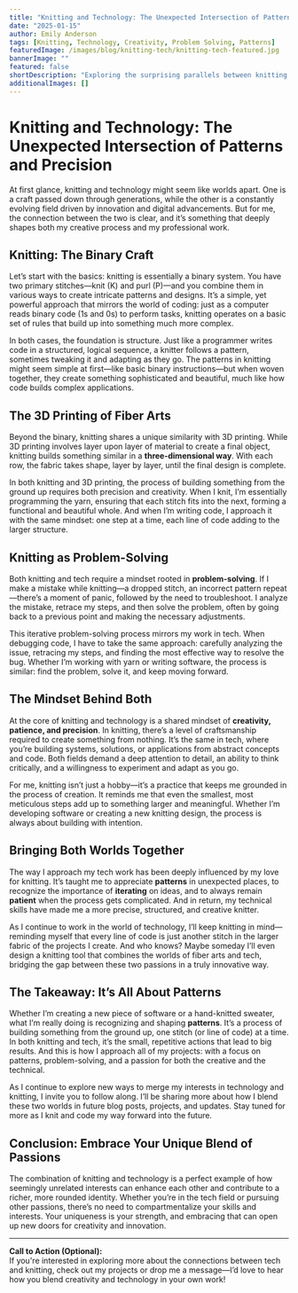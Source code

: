 ```yaml
---
title: "Knitting and Technology: The Unexpected Intersection of Patterns and Precision"
date: "2025-01-15"
author: Emily Anderson
tags: [Knitting, Technology, Creativity, Problem Solving, Patterns]
featuredImage: /images/blog/knitting-tech/knitting-tech-featured.jpg
bannerImage: ""
featured: false
shortDescription: "Exploring the surprising parallels between knitting and software development, where binary systems, pattern recognition, and iterative problem-solving connect these seemingly different worlds."
additionalImages: []
---
```


# Knitting and Technology: The Unexpected Intersection of Patterns and Precision

At first glance, knitting and technology might seem like worlds apart. One is a craft passed down through generations, while the other is a constantly evolving field driven by innovation and digital advancements. But for me, the connection between the two is clear, and it’s something that deeply shapes both my creative process and my professional work.

## Knitting: The Binary Craft

Let’s start with the basics: knitting is essentially a binary system. You have two primary stitches—knit (K) and purl (P)—and you combine them in various ways to create intricate patterns and designs. It’s a simple, yet powerful approach that mirrors the world of coding: just as a computer reads binary code (1s and 0s) to perform tasks, knitting operates on a basic set of rules that build up into something much more complex.

In both cases, the foundation is structure. Just like a programmer writes code in a structured, logical sequence, a knitter follows a pattern, sometimes tweaking it and adapting as they go. The patterns in knitting might seem simple at first—like basic binary instructions—but when woven together, they create something sophisticated and beautiful, much like how code builds complex applications.

## The 3D Printing of Fiber Arts

Beyond the binary, knitting shares a unique similarity with 3D printing. While 3D printing involves layer upon layer of material to create a final object, knitting builds something similar in a **three-dimensional way**. With each row, the fabric takes shape, layer by layer, until the final design is complete.

In both knitting and 3D printing, the process of building something from the ground up requires both precision and creativity. When I knit, I’m essentially programming the yarn, ensuring that each stitch fits into the next, forming a functional and beautiful whole. And when I’m writing code, I approach it with the same mindset: one step at a time, each line of code adding to the larger structure.

## Knitting as Problem-Solving

Both knitting and tech require a mindset rooted in **problem-solving**. If I make a mistake while knitting—a dropped stitch, an incorrect pattern repeat—there’s a moment of panic, followed by the need to troubleshoot. I analyze the mistake, retrace my steps, and then solve the problem, often by going back to a previous point and making the necessary adjustments.

This iterative problem-solving process mirrors my work in tech. When debugging code, I have to take the same approach: carefully analyzing the issue, retracing my steps, and finding the most effective way to resolve the bug. Whether I’m working with yarn or writing software, the process is similar: find the problem, solve it, and keep moving forward.

## The Mindset Behind Both

At the core of knitting and technology is a shared mindset of **creativity, patience, and precision**. In knitting, there’s a level of craftsmanship required to create something from nothing. It’s the same in tech, where you’re building systems, solutions, or applications from abstract concepts and code. Both fields demand a deep attention to detail, an ability to think critically, and a willingness to experiment and adapt as you go.

For me, knitting isn’t just a hobby—it’s a practice that keeps me grounded in the process of creation. It reminds me that even the smallest, most meticulous steps add up to something larger and meaningful. Whether I’m developing software or creating a new knitting design, the process is always about building with intention.

## Bringing Both Worlds Together

The way I approach my tech work has been deeply influenced by my love for knitting. It’s taught me to appreciate **patterns** in unexpected places, to recognize the importance of **iterating** on ideas, and to always remain **patient** when the process gets complicated. And in return, my technical skills have made me a more precise, structured, and creative knitter.

As I continue to work in the world of technology, I’ll keep knitting in mind—reminding myself that every line of code is just another stitch in the larger fabric of the projects I create. And who knows? Maybe someday I’ll even design a knitting tool that combines the worlds of fiber arts and tech, bridging the gap between these two passions in a truly innovative way.

## The Takeaway: It’s All About Patterns

Whether I’m creating a new piece of software or a hand-knitted sweater, what I’m really doing is recognizing and shaping **patterns**. It’s a process of building something from the ground up, one stitch (or line of code) at a time. In both knitting and tech, it’s the small, repetitive actions that lead to big results. And this is how I approach all of my projects: with a focus on patterns, problem-solving, and a passion for both the creative and the technical.

As I continue to explore new ways to merge my interests in technology and knitting, I invite you to follow along. I’ll be sharing more about how I blend these two worlds in future blog posts, projects, and updates. Stay tuned for more as I knit and code my way forward into the future.

## Conclusion: Embrace Your Unique Blend of Passions

The combination of knitting and technology is a perfect example of how seemingly unrelated interests can enhance each other and contribute to a richer, more rounded identity. Whether you’re in the tech field or pursuing other passions, there’s no need to compartmentalize your skills and interests. Your uniqueness is your strength, and embracing that can open up new doors for creativity and innovation.

---

**Call to Action (Optional):**  
If you're interested in exploring more about the connections between tech and knitting, check out my projects or drop me a message—I’d love to hear how you blend creativity and technology in your own work!
